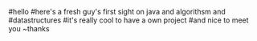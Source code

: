 #hello
#here's a fresh guy's first sight on java and algorithsm and #datastructures
#it's really cool to have a own project
#and nice to meet you ~thanks